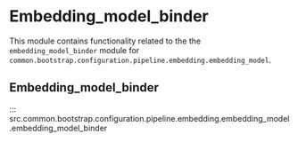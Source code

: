 # Embedding_model_binder

This module contains functionality related to the the `embedding_model_binder` module for `common.bootstrap.configuration.pipeline.embedding.embedding_model`.

## Embedding_model_binder

::: src.common.bootstrap.configuration.pipeline.embedding.embedding_model.embedding_model_binder

